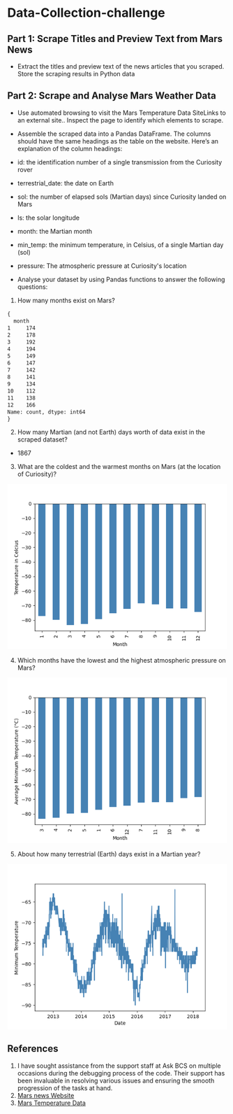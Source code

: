 # Data-Collection-challenge
## Part 1: Scrape Titles and Preview Text from Mars News
- Extract the titles and preview text of the news articles that you scraped. Store the scraping results in Python data

## Part 2: Scrape and Analyse Mars Weather Data
- Use automated browsing to visit the Mars Temperature Data SiteLinks to an external site.. Inspect the page to identify which elements to scrape.
- Assemble the scraped data into a Pandas DataFrame. The columns should have the same headings as the table on the website. Here’s an explanation of the column headings:

- id: the identification number of a single transmission from the Curiosity rover
 - terrestrial_date: the date on Earth
 - sol: the number of elapsed sols (Martian days) since Curiosity landed on Mars
 - ls: the solar longitude
- month: the Martian month
- min_temp: the minimum temperature, in Celsius, of a single Martian day (sol)
- pressure: The atmospheric pressure at Curiosity's location
- Analyse your dataset by using Pandas functions to answer the following questions:
1. How many months exist on Mars?
```
{
  month
1     174
2     178
3     192
4     194
5     149
6     147
7     142
8     141
9     134
10    112
11    138
12    166
Name: count, dtype: int64
}
```
2. How many Martian (and not Earth) days worth of data exist in the scraped dataset?
- 1867
3. What are the coldest and the warmest months on Mars (at the location of Curiosity)? 

![Average Temperature by Month](/Starter_Code/resources/average_temperature_by_month.png)

4. Which months have the lowest and the highest atmospheric pressure on Mars? 

![Average Temperature by Month](/Starter_Code/resources/average_temperature_by_month(coldest%20&%20hottest).png)

5. About how many terrestrial (Earth) days exist in a Martian year? 

![Average Temperature by Month](/Starter_Code/resources/Daily%20Minimum%20Temperature%20on%20Mars.png)


## References
 1. I have sought assistance from the support staff at Ask BCS on multiple occasions during the debugging process of the code. Their support has been invaluable in resolving various issues and ensuring the smooth progression of the tasks at hand. 
 2. [Mars news Website](https://static.bc-edx.com/data/web/mars_news/index.html)
 3. [Mars Temperature Data](https://static.bc-edx.com/data/web/mars_facts/temperature.html)